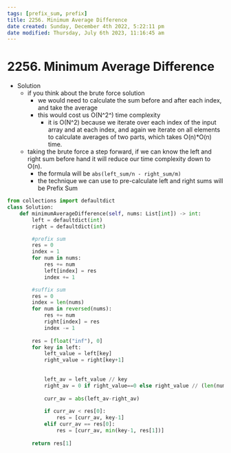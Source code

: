 ```yaml
---
tags: [prefix_sum, prefix]
title: 2256. Minimum Average Difference
date created: Sunday, December 4th 2022, 5:22:11 pm
date modified: Thursday, July 6th 2023, 11:16:45 am
---
```


# 2256. Minimum Average Difference

- Solution
	- if you think about the brute force solution
		- we would need to calculate the sum before and after each index, and take the average
		- this would cost us O(N^2^) time complexity
			- it is O(N^2) because we iterate over each index of the input array and at each index, and again we iterate on all elements to calculate averages of two parts, which takes O(n)\*O(n) time.
	- taking the brute force a step forward, if we can know the left and right sum before hand it will reduce our time complexity down to O(n).
		- the formula will be `abs(left_sum/n - right_sum/m)`
		- the technique we can use to pre-calculate left and right sums will be Prefix Sum
```python
from collections import defaultdict
class Solution:
    def minimumAverageDifference(self, nums: List[int]) -> int:
        left = defaultdict(int)
        right = defaultdict(int)

		#prefix sum
        res = 0
        index = 1
        for num in nums:
            res += num
            left[index] = res
            index += 1

		#suffix sum
        res = 0
        index = len(nums)
        for num in reversed(nums):
            res += num
            right[index] = res
            index -= 1            
        
        res = [float("inf"), 0]
        for key in left:
            left_value = left[key]
            right_value = right[key+1]
            
            
            left_av = left_value // key
            right_av = 0 if right_value==0 else right_value // (len(nums)-key)
            
            curr_av = abs(left_av-right_av)
            
            if curr_av < res[0]:
                res = [curr_av, key-1]
            elif curr_av == res[0]:
                res = [curr_av, min(key-1, res[1])]
            
        return res[1]
            
```
